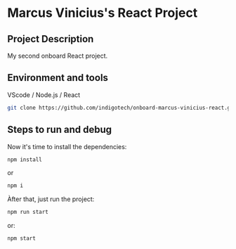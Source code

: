# Marcus Vinicius's React Project

## Project Description
My second onboard React project.

## Environment and tools

VScode / Node.js / React

```bash
git clone https://github.com/indigotech/onboard-marcus-vinicius-react.git
```
## Steps to run and debug

Now it's time to install the dependencies:

```bash
npm install
```

or

```bash
npm i
```

Àfter that, just run the project:

```bash
npm run start
```

or:

```bash
npm start
```
